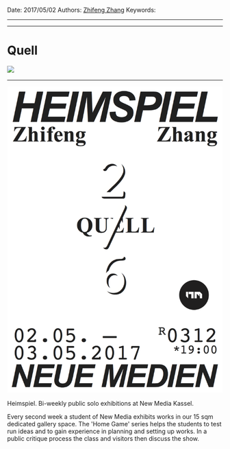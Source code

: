 Date: 2017/05/02
Authors: [Zhifeng Zhang](http://zhangzhifeng.me)
Keywords:

---
---

# Quell

![](quell.jpg)

---

![](heimspiel_8_zhifeng.png)

Heimspiel. Bi-weekly public solo exhibitions at New Media Kassel.

Every second week a student of New Media exhibits works in our 15 sqm
dedicated gallery space. The 'Home Game' series helps the students to
test run ideas and to gain experience in planning and setting up works.
In a public critique process the class and visitors then discuss the show.

